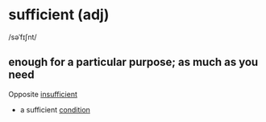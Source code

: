 # sufficient (adj)

/səˈfɪʃnt/

## enough for a particular purpose; as much as you need

Opposite [insufficient](insufficient-adj.md#not-large-strong-or-important-enough-for-a-particular-purpse)

- a sufficient [condition](condition-n.md#a-situation-that-must-exist-in-order-for-something-else-to-happen)
